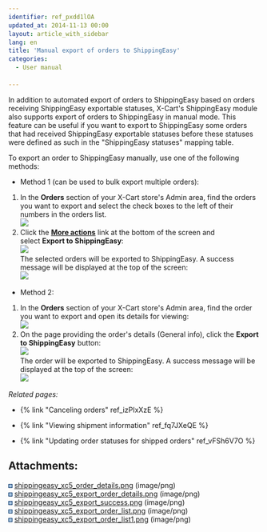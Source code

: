 ```yaml
---
identifier: ref_pxdd1lOA
updated_at: 2014-11-13 00:00
layout: article_with_sidebar
lang: en
title: 'Manual export of orders to ShippingEasy'
categories:
  - User manual

---
```



In addition to automated export of orders to ShippingEasy based on orders receiving ShippingEasy exportable statuses, X-Cart's ShippingEasy module also supports export of orders to ShippingEasy in manual mode. This feature can be useful if you want to export to ShippingEasy some orders that had received ShippingEasy exportable statuses before these statuses were defined as such in the "ShippingEasy statuses" mapping table.

To export an order to ShippingEasy manually, use one of the following methods:

*   Method 1 (can be used to bulk export multiple orders):

1.  In the **Orders** section of your X-Cart store's Admin area, find the orders you want to export and select the check boxes to the left of their numbers in the orders list.  
    ![]({{site.baseurl}}/attachments/8224939/8355926.png?effects=drop-shadow)
2.  Click the <u>**More actions**</u> link at the bottom of the screen and select **Export to ShippingEasy**:  
    ![]({{site.baseurl}}/attachments/8224939/8355927.png?effects=drop-shadow)  
    The selected orders will be exported to ShippingEasy. A success message will be displayed at the top of the screen:  
    ![]({{site.baseurl}}/attachments/8224939/8355925.png?effects=drop-shadow)  

*   Method 2:

1.  In the **Orders** section of your X-Cart store's Admin area, find the order you want to export and open its details for viewing:  
    ![]({{site.baseurl}}/attachments/8224939/8355923.png?effects=drop-shadow)
2.  On the page providing the order's details (General info), click the **Export to ShippingEasy** button:  
    ![]({{site.baseurl}}/attachments/8224939/8355924.png?effects=drop-shadow)  
    The order will be exported to ShippingEasy. A success message will be displayed at the top of the screen:  
    ![]({{site.baseurl}}/attachments/8224939/8355925.png?effects=drop-shadow)  

_Related pages:_

*   {% link "Canceling orders" ref_izPIxXzE %}
*   {% link "Viewing shipment information" ref_fq7JXeQE %}  

*   {% link "Updating order statuses for shipped orders" ref_vFSh6V7O %}  

## Attachments:

![](images/icons/bullet_blue.gif) [shippingeasy_xc5_order_details.png]({{site.baseurl}}/attachments/8224939/8355923.png) (image/png)  
![](images/icons/bullet_blue.gif) [shippingeasy_xc5_export_order_details.png]({{site.baseurl}}/attachments/8224939/8355924.png) (image/png)  
![](images/icons/bullet_blue.gif) [shippingeasy_xc5_export_success.png]({{site.baseurl}}/attachments/8224939/8355925.png) (image/png)  
![](images/icons/bullet_blue.gif) [shippingeasy_xc5_export_order_list.png]({{site.baseurl}}/attachments/8224939/8355926.png) (image/png)  
![](images/icons/bullet_blue.gif) [shippingeasy_xc5_export_order_list1.png]({{site.baseurl}}/attachments/8224939/8355927.png) (image/png)